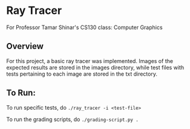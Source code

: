 # Ray Tracer

For Professor Tamar Shinar's CS130 class: Computer Graphics 

## Overview

For this project, a basic ray tracer was implemented.  Images of the expected results are stored in the images directory, 
while test files with tests pertaining to each image are stored in the txt directory.

## To Run:
To run specific tests, do `./ray_tracer -i <test-file>`

To run the grading scripts, do `./grading-script.py .`
